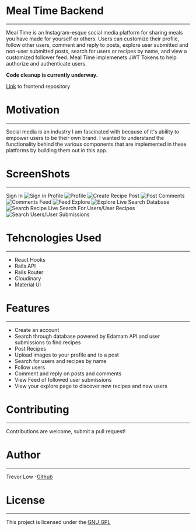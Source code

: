 # Meal Time Backend
---
Meal Time is an Instagram-esque social media platform for sharing meals you have made for yourself or others. Users can customize their profile, follow other users, comment and reply to posts, explore user submitted and non-user submitted posts, search for users or recipes by name, and view a customized follower feed. Meal Time implemenets JWT Tokens to help authorize and authenticate users.

**Code cleanup is currently underway.**

[Link](https://github.com/tklow94/Recipe-frontend) to frontend repository

# Motivation
---
Social media is an industry I am fascinated with because of it's ability to empower users to be their own brand. I wanted to understand the functionality behind the various components that are implemented in these platforms by building them out in this app.

# ScreenShots
---
Sign In
![Sign in](https://github.com/tklow94/Recipe-Backend/blob/master/app/images/Login.png?raw=true)
Profile
![Profile](https://github.com/tklow94/Recipe-Backend/blob/master/app/images/Profile.png?raw=true)
![Create Recipe](https://github.com/tklow94/Recipe-Backend/blob/master/app/images/Screen%20Shot%202020-09-15%20at%202.57.05%20PM.png?raw=true)
Post
![Post](https://github.com/tklow94/Recipe-Backend/blob/master/app/images/Recipe%20Card.png?raw=true)
Comments
![Comments](https://github.com/tklow94/Recipe-Backend/blob/master/app/images/Screen%20Shot%202020-09-15%20at%202.57.20%20PM.png?raw=true)
Feed
![Feed](https://github.com/tklow94/Recipe-Backend/blob/master/app/images/Feed.png?raw=true)
Explore
![Explore](https://github.com/tklow94/Recipe-Backend/blob/master/app/images/Screen%20Shot%202020-09-15%20at%202.57.40%20PM.png?raw=true)
Live Search Database
![Search Recipe](https://github.com/tklow94/Recipe-Backend/blob/master/app/images/Screen%20Shot%202020-09-15%20at%203.02.28%20PM.png?raw=true)
Live Search For Users/User Recipes
![Search Users/User Submissions](https://github.com/tklow94/Recipe-Backend/blob/master/app/images/User%20Search.png?raw=true)




# Tehcnologies Used
---
- React Hooks
- Rails API
- Rails Router
- Cloudinary
- Material UI

# Features
---
- Create an account 
- Search through database powered by Edamam API and user submissions to find recipes
- Post Recipes
- Upload images to your profile and to a post
- Search for users and recipes by name
- Follow users
- Comment and reply on posts and comments
- View Feed of followed user submissions
- View your explore page to discover new recipes and new users

# Contributing
---
Contributions are welcome, submit a pull request!

# Author
---
Trevor Low -[Github](https://github.com/tklow94?tab=repositories)

# License 
---
This project is licensed under the [GNU GPL](https://www.gnu.org/licenses/gpl-3.0.en.html)


